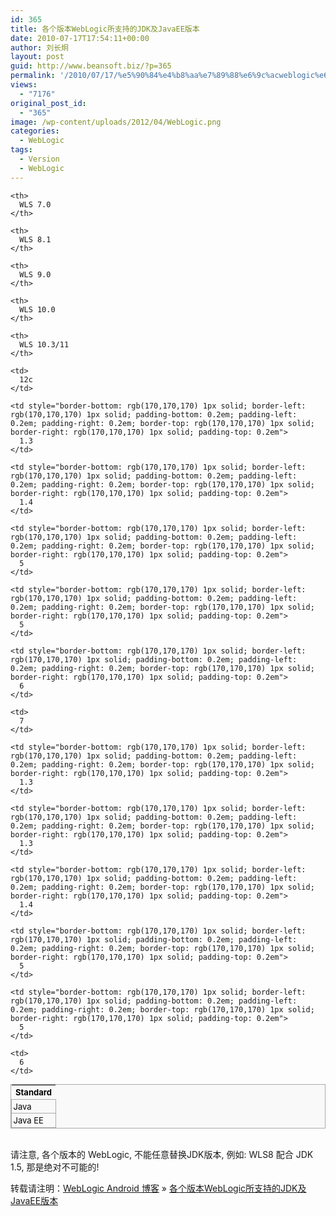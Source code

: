 ```yaml
---
id: 365
title: 各个版本WebLogic所支持的JDK及JavaEE版本
date: 2010-07-17T17:54:11+00:00
author: 刘长炯
layout: post
guid: http://www.beansoft.biz/?p=365
permalink: '/2010/07/17/%e5%90%84%e4%b8%aa%e7%89%88%e6%9c%acweblogic%e6%89%80%e6%94%af%e6%8c%81%e7%9a%84jdk%e5%8f%8ajavaee%e7%89%88%e6%9c%ac/'
views:
  - "7176"
original_post_id:
  - "365"
image: /wp-content/uploads/2012/04/WebLogic.png
categories:
  - WebLogic
tags:
  - Version
  - WebLogic
---
```

<span style="widows: 2; text-transform: none; text-indent: 0px; letter-spacing: normal; border-collapse: separate; font: 16px sans-serif; white-space: normal; orphans: 2; color: rgb(0,0,0); word-spacing: 0px" class="Apple-style-span"><span style="line-height: 19px; font-size: 13px" class="Apple-style-span"></span> </p> 

<table style="border-bottom: rgb(170,170,170) 1px solid; border-left: rgb(170,170,170) 1px solid; background-color: rgb(249,249,249); margin: 1em 1em 1em 0px; border-collapse: collapse; color: black; font-size: 13px; border-top: rgb(170,170,170) 1px solid; border-right: rgb(170,170,170) 1px solid" class="wikitable" width="380">
  <tr>
    <th>
      Standard
    </th>
    
    <th>
      WLS 7.0
    </th>
    
    <th>
      WLS 8.1
    </th>
    
    <th>
      WLS 9.0
    </th>
    
    <th>
      WLS 10.0
    </th>
    
    <th>
      WLS 10.3/11
    </th>
    
    <td>
      12c
    </td>
  </tr>
  
  <tr>
    <td style="border-bottom: rgb(170,170,170) 1px solid; border-left: rgb(170,170,170) 1px solid; padding-bottom: 0.2em; padding-left: 0.2em; padding-right: 0.2em; border-top: rgb(170,170,170) 1px solid; border-right: rgb(170,170,170) 1px solid; padding-top: 0.2em">
      Java
    </td>
    
    <td style="border-bottom: rgb(170,170,170) 1px solid; border-left: rgb(170,170,170) 1px solid; padding-bottom: 0.2em; padding-left: 0.2em; padding-right: 0.2em; border-top: rgb(170,170,170) 1px solid; border-right: rgb(170,170,170) 1px solid; padding-top: 0.2em">
      1.3
    </td>
    
    <td style="border-bottom: rgb(170,170,170) 1px solid; border-left: rgb(170,170,170) 1px solid; padding-bottom: 0.2em; padding-left: 0.2em; padding-right: 0.2em; border-top: rgb(170,170,170) 1px solid; border-right: rgb(170,170,170) 1px solid; padding-top: 0.2em">
      1.4
    </td>
    
    <td style="border-bottom: rgb(170,170,170) 1px solid; border-left: rgb(170,170,170) 1px solid; padding-bottom: 0.2em; padding-left: 0.2em; padding-right: 0.2em; border-top: rgb(170,170,170) 1px solid; border-right: rgb(170,170,170) 1px solid; padding-top: 0.2em">
      5
    </td>
    
    <td style="border-bottom: rgb(170,170,170) 1px solid; border-left: rgb(170,170,170) 1px solid; padding-bottom: 0.2em; padding-left: 0.2em; padding-right: 0.2em; border-top: rgb(170,170,170) 1px solid; border-right: rgb(170,170,170) 1px solid; padding-top: 0.2em">
      5
    </td>
    
    <td style="border-bottom: rgb(170,170,170) 1px solid; border-left: rgb(170,170,170) 1px solid; padding-bottom: 0.2em; padding-left: 0.2em; padding-right: 0.2em; border-top: rgb(170,170,170) 1px solid; border-right: rgb(170,170,170) 1px solid; padding-top: 0.2em">
      6
    </td>
    
    <td>
      7
    </td>
  </tr>
  
  <tr>
    <td style="border-bottom: rgb(170,170,170) 1px solid; border-left: rgb(170,170,170) 1px solid; padding-bottom: 0.2em; padding-left: 0.2em; padding-right: 0.2em; border-top: rgb(170,170,170) 1px solid; border-right: rgb(170,170,170) 1px solid; padding-top: 0.2em">
      Java EE
    </td>
    
    <td style="border-bottom: rgb(170,170,170) 1px solid; border-left: rgb(170,170,170) 1px solid; padding-bottom: 0.2em; padding-left: 0.2em; padding-right: 0.2em; border-top: rgb(170,170,170) 1px solid; border-right: rgb(170,170,170) 1px solid; padding-top: 0.2em">
      1.3
    </td>
    
    <td style="border-bottom: rgb(170,170,170) 1px solid; border-left: rgb(170,170,170) 1px solid; padding-bottom: 0.2em; padding-left: 0.2em; padding-right: 0.2em; border-top: rgb(170,170,170) 1px solid; border-right: rgb(170,170,170) 1px solid; padding-top: 0.2em">
      1.3
    </td>
    
    <td style="border-bottom: rgb(170,170,170) 1px solid; border-left: rgb(170,170,170) 1px solid; padding-bottom: 0.2em; padding-left: 0.2em; padding-right: 0.2em; border-top: rgb(170,170,170) 1px solid; border-right: rgb(170,170,170) 1px solid; padding-top: 0.2em">
      1.4
    </td>
    
    <td style="border-bottom: rgb(170,170,170) 1px solid; border-left: rgb(170,170,170) 1px solid; padding-bottom: 0.2em; padding-left: 0.2em; padding-right: 0.2em; border-top: rgb(170,170,170) 1px solid; border-right: rgb(170,170,170) 1px solid; padding-top: 0.2em">
      5
    </td>
    
    <td style="border-bottom: rgb(170,170,170) 1px solid; border-left: rgb(170,170,170) 1px solid; padding-bottom: 0.2em; padding-left: 0.2em; padding-right: 0.2em; border-top: rgb(170,170,170) 1px solid; border-right: rgb(170,170,170) 1px solid; padding-top: 0.2em">
      5
    </td>
    
    <td>
      6
    </td>
  </tr>
</table>

<p>
  </span> <br class="Apple-interchange-newline" />请注意, 各个版本的 WebLogic, 不能任意替换JDK版本, 例如: WLS8 配合 JDK 1.5, 那是绝对不可能的!
</p>

<p>
  转载请注明：<a href="http://www.beansoft.biz">WebLogic Android 博客</a> &raquo; <a href="http://www.beansoft.biz/2010/07/17/%e5%90%84%e4%b8%aa%e7%89%88%e6%9c%acweblogic%e6%89%80%e6%94%af%e6%8c%81%e7%9a%84jdk%e5%8f%8ajavaee%e7%89%88%e6%9c%ac/">各个版本WebLogic所支持的JDK及JavaEE版本</a>
</p>